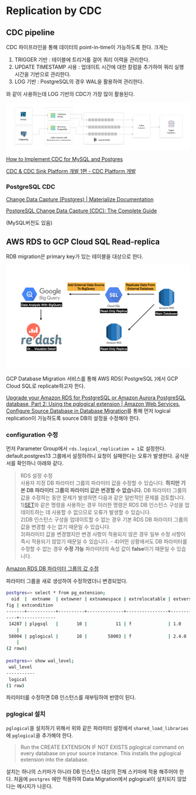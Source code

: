 # Replication by CDC

## CDC pipeline

CDC 파이프라인을 통해 데이터의 point-in-time이 가능하도록 한다. 크게는

1. TRIGGER 기반 : 테이블에 트리거를 걸어 쿼리 이력을 관리한다.
2. UPDATE TIMESTAMP 사용 : 업데이트 시간에 대한 칼럼을 추가하여 쿼리 실행 시간을 기반으로 관리한다.
3. LOG 기반 : PostgreSQL의 경우 WAL을 활용하여 관리한다.

와 같이 사용하는데 LOG 기반의 CDC가 가장 많이 활용된다.

![Untitled](Untitled.png)

[How to Implement CDC for MySQL and Postgres](https://rockset.com/blog/cdc-mysql-postgres/)

[CDC & CDC Sink Platform 개발 1편 - CDC Platform 개발](https://hyperconnect.github.io/2021/01/11/cdc-platform.html)

### PostgreSQL CDC 

[Change Data Capture (Postgres) | Materialize Documentation](https://materialize.com/docs/guides/cdc-postgres/)

[PostgreSQL Change Data Capture (CDC): The Complete Guide](https://datacater.io/blog/2021-09-02/postgresql-cdc-complete-guide.html#cdc-logical-replication)

(MySQL버전도 있음)

## AWS RDS to GCP Cloud SQL Read-replica

RDB migration은 primary key가 있는 테이블을 대상으로 한다. 

![Untitled](Untitled%201.png)

GCP Database Migration 서비스를 통해 AWS RDS( PostgreSQL )에서 GCP Cloud SQL로 replicate하고자 한다.

[Upgrade your Amazon RDS for PostgreSQL or Amazon Aurora PostgreSQL database, Part 2: Using the pglogical extension | Amazon Web Services](https://aws.amazon.com/ko/blogs/database/part-2-upgrade-your-amazon-rds-for-postgresql-database-using-the-pglogical-extension/), 
[Configure Source Database in Database Migration](https://cloud.google.com/database-migration/docs/postgres/configure-source-database)를 통해 먼저 logical replication이 가능하도록 source DB의 설정을 수정해야 한다.

### configuration 수정
먼저 Parameter Group에서 `rds.logical_replication = 1`로 설정한다. default.postgres13 그룹에서 설정하려니 요청이 실패한다는 오류가 발생한다. 
공식문서를 확인하니 아래와 같다.

>RDS 설정 수정  
사용자 지정 DB 파라미터 그룹의 파라미터 값을 수정할 수 있습니다. **하지만 기본 DB 파라미터 그룹의 파라미터 값은 변경할 수 없습니다.** DB 파라미터 그룹의 값을 수정하는 동안 문제가 발생하면 다음과 같은 일반적인 문제를 검토합니다.  
1)[SET](https://dev.mysql.com/doc/refman/5.7/en/set-statement.html)와 같은 명령을 사용하는 경우 이러한 명령은 RDS DB 인스턴스 구성을 업데이트하는 데 사용할 수 없으므로 오류가 발생할 수 있습니다.  
2)DB 인스턴스 구성을 업데이트할 수 없는 경우 기본 RDS DB 파라미터 그룹의 값을 변경할 수는 없기 때문일 수 있습니다.  
3)파라미터 값을 변경했지만 변경 사항이 적용되지 않은 경우 일부 수정 사항이 즉시 적용되기 않았기 때문일 수 있습니다.  -
4)어떤 상황에서도 DB 파라미터를 수정할 수 없는 경우 **수정 가능** 파라미터의 속성 값이 **false**이기 때문일 수 있습니다.

[Amazon RDS DB 파라미터 그룹의 값 수정](https://aws.amazon.com/ko/premiumsupport/knowledge-center/rds-modify-parameter-group-values/)

파라미터 그룹을 새로 생성하여 수정하였더니 변경되었다.

```bash
postgres=> select * from pg_extension;
  oid  |  extname  | extowner | extnamespace | extrelocatable | extversion | extcon
fig | extcondition 
-------+-----------+----------+--------------+----------------+------------+-------
----+--------------
 14287 | plpgsql   |       10 |           11 | f              | 1.0        |       
    | 
 58004 | pglogical |       10 |        58003 | f              | 2.4.0      |       
    | 
(2 rows)

postgres=> show wal_level;
 wal_level 
-----------
 logical
(1 row)
```

파리미터를 수정하면 DB 인스턴스를 재부팅하여 반영이 된다.

### pglogical 설치
`pglogical`을 설치하기 위해서 위와 같은 파라미터 설정에서 `shared_load_libraries`에 `pglogical`을 추가해야 한다.
>Run the CREATE EXTENSION IF NOT EXISTS pglogical command on every database on your source instance. This installs the pglogical extension into the database. 

설치는 하나의 스키마가 아니라 DB 인스턴스 대상의 전체 스키마에 적용 해주어야 한다. 처음에 `postgres` 에만 적용하여 Data Migration에서 pglogical이 설치되지 않았다는 메시지가 나온다.

